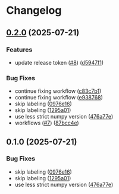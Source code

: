 # Changelog

## [0.2.0](https://github.com/jtschwar/Multi-Modal-2D-Data-Fusion/compare/v0.1.0...v0.2.0) (2025-07-21)


### Features

* update release token ([#8](https://github.com/jtschwar/Multi-Modal-2D-Data-Fusion/issues/8)) ([d5947f1](https://github.com/jtschwar/Multi-Modal-2D-Data-Fusion/commit/d5947f16589321e2390641922a3b66f8bea4623c))


### Bug Fixes

* continue fixing workflow ([c83c7b1](https://github.com/jtschwar/Multi-Modal-2D-Data-Fusion/commit/c83c7b1fd58616f2d50b2fbd683bad200341c0b5))
* continue fixing workflow ([e938768](https://github.com/jtschwar/Multi-Modal-2D-Data-Fusion/commit/e9387688497a30772c07c63424977785d7676550))
* skip labeling ([0976e16](https://github.com/jtschwar/Multi-Modal-2D-Data-Fusion/commit/0976e1615381dc619052d0f3c50515db428b4e53))
* skip labeling ([1295a01](https://github.com/jtschwar/Multi-Modal-2D-Data-Fusion/commit/1295a013c61223fb66317b058f1688666f26b0e5))
* use less strict numpy version ([476a77e](https://github.com/jtschwar/Multi-Modal-2D-Data-Fusion/commit/476a77ec665640b9c9e878c581b8b3367cedd5d8))
* workflows ([#7](https://github.com/jtschwar/Multi-Modal-2D-Data-Fusion/issues/7)) ([87bcc4e](https://github.com/jtschwar/Multi-Modal-2D-Data-Fusion/commit/87bcc4e97d4562857462de4c7f5a7c8027d2e713))

## 0.1.0 (2025-07-21)


### Bug Fixes

* skip labeling ([0976e16](https://github.com/jtschwar/Multi-Modal-2D-Data-Fusion/commit/0976e1615381dc619052d0f3c50515db428b4e53))
* skip labeling ([1295a01](https://github.com/jtschwar/Multi-Modal-2D-Data-Fusion/commit/1295a013c61223fb66317b058f1688666f26b0e5))
* use less strict numpy version ([476a77e](https://github.com/jtschwar/Multi-Modal-2D-Data-Fusion/commit/476a77ec665640b9c9e878c581b8b3367cedd5d8))
